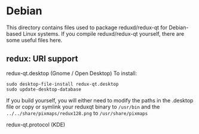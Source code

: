 
Debian
====================
This directory contains files used to package reduxd/redux-qt
for Debian-based Linux systems. If you compile reduxd/redux-qt yourself, there are some useful files here.

## redux: URI support ##


redux-qt.desktop  (Gnome / Open Desktop)
To install:

	sudo desktop-file-install redux-qt.desktop
	sudo update-desktop-database

If you build yourself, you will either need to modify the paths in
the .desktop file or copy or symlink your reduxqt binary to `/usr/bin`
and the `../../share/pixmaps/redux128.png` to `/usr/share/pixmaps`

redux-qt.protocol (KDE)

